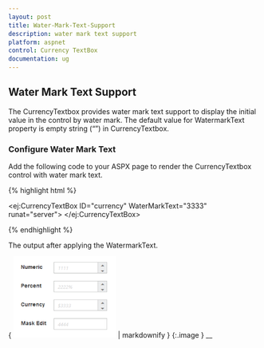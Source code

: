 ```yaml
---
layout: post
title: Water-Mark-Text-Support
description: water mark text support
platform: aspnet
control: Currency TextBox
documentation: ug
---
```


## Water Mark Text Support

The CurrencyTextbox provides water mark text support to display the initial value in the control by water mark. The default value for WatermarkText property is empty string (“”) in CurrencyTextbox.

### Configure Water Mark Text

Add the following code to your ASPX page to render the CurrencyTextbox control with water mark text.

{% highlight html %}

<ej:CurrencyTextBox ID="currency" WaterMarkText="3333" runat="server"> </ej:CurrencyTextBox>



{% endhighlight %}

The output after applying the WatermarkText.

{ ![](Water-Mark-Text-Support_images/Water-Mark-Text-Support_img1.png) | markdownify }
{:.image }
__

